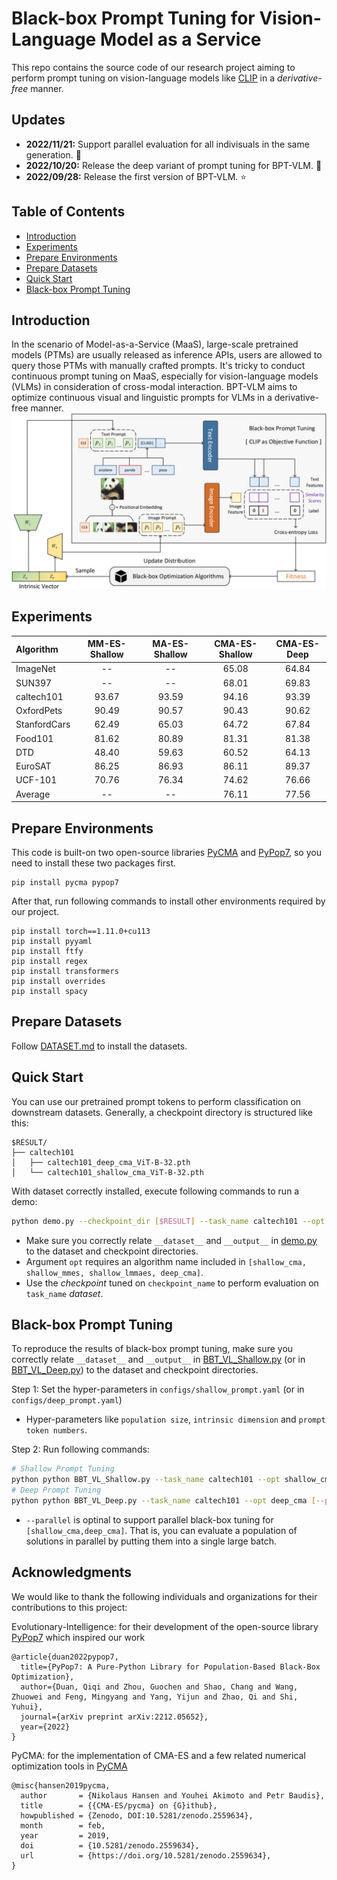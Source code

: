 <!-- omit in toc -->
# Black-box Prompt Tuning for Vision-Language Model as a Service
This repo contains the source code of our research project aiming to perform prompt tuning on  vision-language models like [CLIP](https://arxiv.org/abs/2103.00020) in a *derivative-free* manner.

<!-- omit in toc -->
## Updates
- **2022/11/21:** Support parallel evaluation for all indivisuals in the same generation. :art:
- **2022/10/20:** Release the deep variant of prompt tuning for BPT-VLM. :confetti_ball:	
- **2022/09/28:** Release the first version of BPT-VLM. :star:

<!-- omit in toc -->
## Table of Contents
- [Introduction](#introduction)
- [Experiments](#experiments)
- [Prepare Environments](#prepare-environments)
- [Prepare Datasets](#prepare-datasets)
- [Quick Start](#quick-start)
- [Black-box Prompt Tuning](#black-box-prompt-tuning)
## Introduction
In the scenario of Model-as-a-Service (MaaS), large-scale pretrained models (PTMs) are usually released as inference APIs, users are allowed to query those PTMs with manually crafted prompts. It's tricky to conduct continuous prompt tuning on MaaS, especially for vision-language models (VLMs) in consideration of cross-modal interaction. BPT-VLM aims to  optimize continuous visual and linguistic prompts for VLMs in a derivative-free manner.
![framework](./model/Framework_01.png)

## Experiments
Algorithm|MM-ES-Shallow|MA-ES-Shallow|CMA-ES-Shallow|CMA-ES-Deep
:--|:--:|:--:|:--:|:--:
ImageNet    |--   |--   |65.08|64.84
SUN397      |--   |--   |68.01|69.83
caltech101  |93.67|93.59|94.16|93.39
OxfordPets  |90.49|90.57|90.43|90.62
StanfordCars|62.49|65.03|64.72|67.84
Food101     |81.62|80.89|81.31|81.38
DTD         |48.40|59.63|60.52|64.13
EuroSAT     |86.25|86.93|86.11|89.37
UCF-101     |70.76|76.34|74.62|76.66
Average     |--   |--   |76.11|77.56

## Prepare Environments
This code is built-on two open-source libraries [PyCMA](https://github.com/CMA-ES/pycma) and [PyPop7](https://github.com/Evolutionary-Intelligence/pypop), so you need to install these two packages first.
```
pip install pycma pypop7
```
After that, run following commands to install other environments required by our project.
```
pip install torch==1.11.0+cu113
pip install pyyaml
pip install ftfy
pip install regex
pip install transformers
pip install overrides
pip install spacy
```
## Prepare Datasets
Follow [DATASET.md](DATASET.md) to install the datasets.

## Quick Start
You can use our pretrained prompt tokens to perform classification on downstream datasets. Generally, a checkpoint  directory is structured like this:
```
$RESULT/
├── caltech101
│   ├── caltech101_deep_cma_ViT-B-32.pth
│   └── caltech101_shallow_cma_ViT-B-32.pth
```
With dataset correctly installed, execute following commands to run a demo:
```bash
python demo.py --checkpoint_dir [$RESULT] --task_name caltech101 --opt shallow_cma --checkpoint_name caltech101
``` 
- Make sure you correctly relate `__dataset__` and `__output__` in [demo.py](demo.py) to the dataset and checkpoint directories.   
- Argument `opt` requires an algorithm name included in `[shallow_cma, shallow_mmes, shallow_lmmaes, deep_cma]`.
- Use the *checkpoint* tuned on `checkpoint_name` to perform evaluation on `task_name` *dataset*.    
  
## Black-box Prompt Tuning
To reproduce the results of black-box prompt tuning, make sure you correctly relate `__dataset__` and `__output__` in [BBT_VL_Shallow.py](BBT_VL_Shallow.py) (or in [BBT_VL_Deep.py](BBT_VL_Deep.py)) to the dataset and checkpoint directories.

Step 1: Set the hyper-parameters in `configs/shallow_prompt.yaml` (or in `configs/deep_prompt.yaml`)

- Hyper-parameters like `population size`, `intrinsic dimension` and `prompt token numbers`.    
  
Step 2: Run following commands:
```bash
# Shallow Prompt Tuning
python python BBT_VL_Shallow.py --task_name caltech101 --opt shallow_cma [--parallel]
# Deep Prompt Tuning
python python BBT_VL_Deep.py --task_name caltech101 --opt deep_cma [--parallel]
```
- `--parallel` is optinal to  support parallel black-box tuning for `[shallow_cma,deep_cma]`. That is, you can evaluate a population of solutions in parallel by putting them into a single large batch.

## Acknowledgments
We would like to thank the following individuals and organizations for their contributions to this project:

Evolutionary-Intelligence: for their development of the open-source library  [PyPop7](https://github.com/Evolutionary-Intelligence/pypop) which inspired our work
```
@article{duan2022pypop7,
  title={PyPop7: A Pure-Python Library for Population-Based Black-Box Optimization},
  author={Duan, Qiqi and Zhou, Guochen and Shao, Chang and Wang, Zhuowei and Feng, Mingyang and Yang, Yijun and Zhao, Qi and Shi, Yuhui},
  journal={arXiv preprint arXiv:2212.05652},
  year={2022}
}
```

PyCMA: for the implementation of CMA-ES and a few related numerical optimization tools in [PyCMA](https://github.com/CMA-ES/pycma)
```
@misc{hansen2019pycma,
  author       = {Nikolaus Hansen and Youhei Akimoto and Petr Baudis},
  title        = {{CMA-ES/pycma} on {G}ithub},
  howpublished = {Zenodo, DOI:10.5281/zenodo.2559634},
  month        = feb,
  year         = 2019,
  doi          = {10.5281/zenodo.2559634},
  url          = {https://doi.org/10.5281/zenodo.2559634},
}
```
